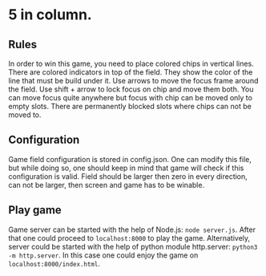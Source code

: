 # 5 in column.
## Rules
In order to win this game, you need to place colored chips in vertical lines.
There are colored indicators in top of the field. They show the color of the line that must be build under it.
Use arrows to move the focus frame around the field. Use shift + arrow to lock focus on chip and move them both.
You can move focus quite anywhere but focus with chip can be moved only to empty slots. There are permanently blocked slots where chips can not be moved to.
## Configuration
Game field configuration is stored in config.json. One can modify this file, but while doing so, one should keep in mind that game will check if this configuration is valid. Field should be larger then zero in every direction, can not be larger, then screen and game has to be winable.
## Play game
Game server can be started with the help of Node.js:
`node server.js`.
After that one could proceed to `localhost:8000` to play the game. Alternatively, server could be started with the help of python module http.server:
`python3 -m http.server`.
In this case one could enjoy the game on `localhost:8000/index.html`.